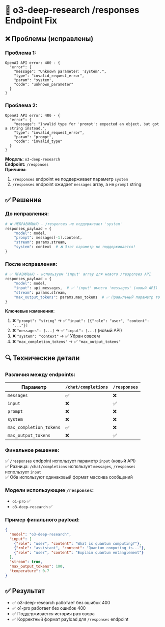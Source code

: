 # 🔧 o3-deep-research /responses Endpoint Fix

## ❌ Проблемы (исправлены)

### Проблема 1:
```
OpenAI API error: 400 - {
  "error": {
    "message": "Unknown parameter: 'system'.",
    "type": "invalid_request_error", 
    "param": "system",
    "code": "unknown_parameter"
  }
}
```

### Проблема 2:  
```
OpenAI API error: 400 - {
  "error": {
    "message": "Invalid type for 'prompt': expected an object, but got a string instead.",
    "type": "invalid_request_error",
    "param": "prompt", 
    "code": "invalid_type"
  }
}
```

**Модель:** `o3-deep-research`  
**Endpoint:** `/responses`  
**Причины:** 
1. `/responses` endpoint не поддерживает параметр `system`
2. `/responses` endpoint ожидает `messages` array, а не `prompt` string

## ✅ Решение

### До исправления:
```python
# ❌ НЕПРАВИЛЬНО - /responses не поддерживает 'system'
responses_payload = {
    "model": model,
    "prompt": messages[-1].content,
    "stream": params.stream,
    "system": context  # ❌ Этот параметр не поддерживается!
}
```

### После исправления:
```python
# ✅ ПРАВИЛЬНО - используем 'input' array для нового /responses API
responses_payload = {
    "model": model,
    "input": api_messages,  # ✅ 'input' вместо 'messages' (новый API)
    "stream": params.stream,
    "max_output_tokens": params.max_tokens  # ✅ Правильный параметр токенов
}
```

**Ключевые изменения:**
1. ❌ `"prompt": "string"` → ✅ `"input": [{"role": "user", "content": "..."}]`
2. ❌ `"messages": [...]` → ✅ `"input": [...]` (новый API)
3. ❌ `"system": "context"` → ✅ Убран совсем
4. ❌ `"max_completion_tokens"` → ✅ `"max_output_tokens"`

## 🔍 Технические детали

### Различия между endpoints:

| Параметр | `/chat/completions` | `/responses` |
|----------|-------------------|-------------|
| `messages` | ✅ | ❌ |
| `input` | ❌ | ✅ |
| `prompt` | ❌ | ❌ |
| `system` | ❌ | ❌ |
| `max_completion_tokens` | ✅ | ❌ |
| `max_output_tokens` | ❌ | ✅ |

### Финальное решение:
✅ `/responses` endpoint использует параметр `input` (новый API)  
✅ Разница: `/chat/completions` использует `messages`, `/responses` использует `input`  
✅ Оба используют одинаковый формат массива сообщений

### Модели использующие `/responses`:
- `o1-pro` ✅
- `o3-deep-research` ✅

### Пример финального payload:
```json
{
  "model": "o3-deep-research",
  "input": [
    {"role": "user", "content": "What is quantum computing?"},
    {"role": "assistant", "content": "Quantum computing is..."},
    {"role": "user", "content": "Explain quantum entanglement"}
  ],
  "stream": true,
  "max_output_tokens": 100,
  "temperature": 0.7
}
```

## ✅ Результат
- ✅ o3-deep-research работает без ошибок 400
- ✅ o1-pro работает без ошибок 400  
- ✅ Поддерживается история разговора
- ✅ Корректный формат payload для `/responses` endpoint
